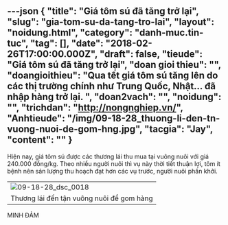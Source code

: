 ---json
{
    "title": "Giá tôm sú đã tăng trở lại",
    "slug": "gia-tom-su-da-tang-tro-lai",
    "layout": "noidung.html",
    "category": "danh-muc.tin-tuc",
    "tag": [],
    "date": "2018-02-26T17:00:00.000Z",
    "draft": false,
    "tieude": "Giá tôm sú đã tăng trở lại",
    "doan gioi thieu": "",
    "doangioithieu": "Qua tết giá tôm sú tăng lên do các thị trường chính như Trung Quốc, Nhật… đã nhập hàng trở lại. ",
    "doan2vach": "",
    "noidung": "",
    "trichdan": "http://nongnghiep.vn/",
    "Anhtieude": "/img/09-18-28_thuong-li-den-tn-vuong-nuoi-de-gom-hng.jpg",
    "tacgia": "Jay",
    "__content__": ""
}
---
<p>Hiện nay, gi&aacute; t&ocirc;m s&uacute; được c&aacute;c thương l&aacute;i thu mua tại vu&ocirc;ng nu&ocirc;i với gi&aacute; 240.000 đồng/kg. Theo nhiều người nu&ocirc;i th&igrave; vụ n&agrave;y thời tiết thuận lợi, t&ocirc;m &iacute;t bệnh n&ecirc;n sản lượng thu hoạch đạt hơn c&aacute;c vụ trước, người nu&ocirc;i phấn khởi.</p>

<table border="0" cellpadding="0" cellspacing="0" style="width:100%">
	<tbody>
		<tr>
			<td><img alt="09-18-28_dsc_0018" id="175460" src="http://image.nongnghiep.vn/upload/2018/2/25/09-18-28_dsc_0018.jpg" title="09-18-28_dsc_0018" /></td>
		</tr>
		<tr>
			<td>Thương l&aacute;i đến tận vu&ocirc;ng nu&ocirc;i để gom h&agrave;ng</td>
		</tr>
	</tbody>
</table>

<p>MINH ĐẢM</p>
